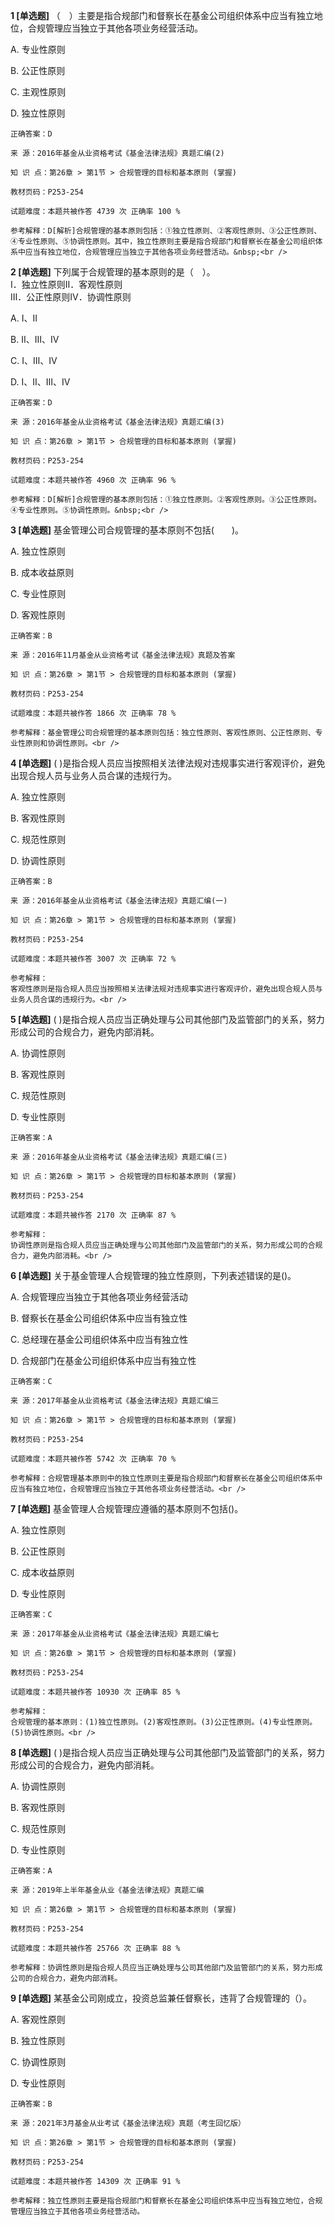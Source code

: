 **1 [单选题]** （&emsp;）主要是指合规部门和督察长在基金公司组织体系中应当有独立地位，合规管理应当独立于其他各项业务经营活动。 

A. 专业性原则&nbsp;

B. 公正性原则&nbsp;

C. 主观性原则&nbsp;

D. 独立性原则&nbsp;

```
正确答案：D

来 源：2016年基金从业资格考试《基金法律法规》真题汇编(2)

知 识 点：第26章 > 第1节 > 合规管理的目标和基本原则 (掌握)

教材页码：P253-254

试题难度：本题共被作答 4739 次 正确率 100 %

参考解释：D[解析]合规管理的基本原则包括：①独立性原则、②客观性原则、③公正性原则、④专业性原则、⑤协调性原则。其中，独立性原则主要是指合规部门和督察长在基金公司组织体系中应当有独立地位，合规管理应当独立于其他各项业务经营活动。&nbsp;<br />
```


**2 [单选题]** 下列属于合规管理的基本原则的是（　）。 <br />
Ⅰ．独立性原则Ⅱ．客观性原则 <br />
Ⅲ．公正性原则Ⅳ．协调性原则 

A. Ⅰ、Ⅱ&nbsp;

B. Ⅱ、Ⅲ、Ⅳ&nbsp;

C. Ⅰ、Ⅲ、Ⅳ&nbsp;

D. Ⅰ、Ⅱ、Ⅲ、Ⅳ&nbsp;

```
正确答案：D

来 源：2016年基金从业资格考试《基金法律法规》真题汇编(3)

知 识 点：第26章 > 第1节 > 合规管理的目标和基本原则 (掌握)

教材页码：P253-254

试题难度：本题共被作答 4960 次 正确率 96 %

参考解释：D[解析]合规管理的基本原则包括：①独立性原则。②客观性原则。③公正性原则。④专业性原则。⑤协调性原则。&nbsp;<br />

```


**3 [单选题]** 基金管理公司合规管理的基本原则不包括(&emsp;&emsp;)。

A. 独立性原则

B. 成本收益原则

C. 专业性原则

D. 客观性原则

```
正确答案：B

来 源：2016年11月基金从业资格考试《基金法律法规》真题及答案

知 识 点：第26章 > 第1节 > 合规管理的目标和基本原则 (掌握)

教材页码：P253-254

试题难度：本题共被作答 1866 次 正确率 78 %

参考解释：基金管理公司合规管理的基本原则包括：独立性原则、客观性原则、公正性原则、专业性原则和协调性原则。<br />

```


**4 [单选题]** 
( )是指合规人员应当按照相关法律法规对违规事实进行客观评价，避免出现合规人员与业务人员合谋的违规行为。

A. 独立性原则

B. 客观性原则

C. 规范性原则

D. 协调性原则

```
正确答案：B

来 源：2016年基金从业资格考试《基金法律法规》真题汇编(一)

知 识 点：第26章 > 第1节 > 合规管理的目标和基本原则 (掌握)

教材页码：P253-254

试题难度：本题共被作答 3007 次 正确率 72 %

参考解释：
客观性原则是指合规人员应当按照相关法律法规对违规事实进行客观评价，避免出现合规人员与业务人员合谋的违规行为。<br />

```


**5 [单选题]** 
( )是指合规人员应当正确处理与公司其他部门及监管部门的关系，努力形成公司的合规合力，避免内部消耗。

A. 协调性原则

B. 客观性原则

C. 规范性原则

D. 专业性原则

```
正确答案：A

来 源：2016年基金从业资格考试《基金法律法规》真题汇编(三)

知 识 点：第26章 > 第1节 > 合规管理的目标和基本原则 (掌握)

教材页码：P253-254

试题难度：本题共被作答 2170 次 正确率 87 %

参考解释：
协调性原则是指合规人员应当正确处理与公司其他部门及监管部门的关系，努力形成公司的合规合力，避免内部消耗。<br />

```


**6 [单选题]** 关于基金管理人合规管理的独立性原则，下列表述错误的是()。

A. 合规管理应当独立于其他各项业务经营活动

B. 督察长在基金公司组织体系中应当有独立性

C. 总经理在基金公司组织体系中应当有独立性

D. 合规部门在基金公司组织体系中应当有独立性

```
正确答案：C

来 源：2017年基金从业资格考试《基金法律法规》真题汇编三

知 识 点：第26章 > 第1节 > 合规管理的目标和基本原则 (掌握)

教材页码：P253-254

试题难度：本题共被作答 5742 次 正确率 70 %

参考解释：合规管理基本原则中的独立性原则主要是指合规部门和督察长在基金公司组织体系中应当有独立地位，合规管理应当独立于其他各项业务经营活动。<br />
```


**7 [单选题]** 
基金管理人合规管理应遵循的基本原则不包括()。

A. 独立性原则

B. 公正性原则

C. 成本收益原则

D. 专业性原则

```
正确答案：C

来 源：2017年基金从业资格考试《基金法律法规》真题汇编七

知 识 点：第26章 > 第1节 > 合规管理的目标和基本原则 (掌握)

教材页码：P253-254

试题难度：本题共被作答 10930 次 正确率 85 %

参考解释：
合规管理的基本原则：(1)独立性原则。(2)客观性原则。(3)公正性原则。(4)专业性原则。(5)协调性原则。<br />

```


**8 [单选题]** (    )是指合规人员应当正确处理与公司其他部门及监管部门的关系，努力形成公司的合规合力，避免内部消耗。

A. 协调性原则

B. 客观性原则

C. 规范性原则

D. 专业性原则

```
正确答案：A

来 源：2019年上半年基金从业《基金法律法规》真题汇编

知 识 点：第26章 > 第1节 > 合规管理的目标和基本原则 (掌握)

教材页码：P253-254

试题难度：本题共被作答 25766 次 正确率 88 %

参考解释：协调性原则是指合规人员应当正确处理与公司其他部门及监管部门的关系，努力形成公司的合规合力，避免内部消耗。
```


**9 [单选题]** 某基金公司刚成立，投资总监兼任督察长，违背了合规管理的（）。

A. 客观性原则

B. 独立性原则

C. 协调性原则

D. 专业性原则

```
正确答案：B

来 源：2021年3月基金从业考试《基金法律法规》真题（考生回忆版）

知 识 点：第26章 > 第1节 > 合规管理的目标和基本原则 (掌握)

教材页码：P253-254

试题难度：本题共被作答 14309 次 正确率 91 %

参考解释：独立性原则主要是指合规部门和督察长在基金公司组织体系中应当有独立地位，合规管理应当独立于其他各项业务经营活动。
```


